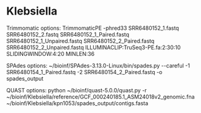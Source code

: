 # Klebsiella

Trimmomatic options:
TrimmomaticPE -phred33 SRR6480152_1.fastq SRR6480152_2.fastq SRR6480152_1_Paired.fastq SRR6480152_1_Unpaired.fastq SRR6480152_2_Paired.fastq  SRR6480152_2_Unpaired.fastq  ILLUMINACLIP:TruSeq3-PE.fa:2:30:10 SLIDINGWINDOW:4:20 MINLEN:36

SPAdes options:
~/bioinf/SPAdes-3.13.0-Linux/bin/spades.py --careful -1 SRR6480154_1_Paired.fastq -2 SRR6480154_2_Paired.fastq -o spades_output

QUAST options:
python ~/bioinf/quast-5.0.0/quast.py -r ~/bioinf/Klebsiella/reference/GCF_000240185.1_ASM24018v2_genomic.fna ~/bioinf/Klebsiella/kpn1053/spades_output/contigs.fasta
